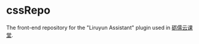 # cssRepo
The front-end repository for the "Liruyun Assistant" plugin used in [砺儒云课堂](https://moodle.scnu.edu.cn/).
